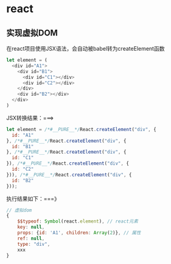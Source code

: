 # react
## 实现虚拟DOM
在react项目使用JSX语法，会自动被babel转为createElement函数
```js
let element = (
  <div id="A1">
    <div id="B1">
      <div id="C1"></div>
      <div id="C2"></div>
    </div>
    <div id="B2"></div>
  </div>
)
```
JSX转换结果：===>
```js
let element = /*#__PURE__*/React.createElement("div", {
  id: "A1"
}, /*#__PURE__*/React.createElement("div", {
  id: "B1"
}, /*#__PURE__*/React.createElement("div", {
  id: "C1"
}), /*#__PURE__*/React.createElement("div", {
  id: "C2"
})), /*#__PURE__*/React.createElement("div", {
  id: "B2"
}));
```
执行结果如下：===》
```js
// 虚拟dom
{
    $$typeof: Symbol(react.element), // react元素
    key: null,   
    props: {id: 'A1', children: Array(2)}, // 属性
    ref: null,
    type: "div",
    xxx
}
```

